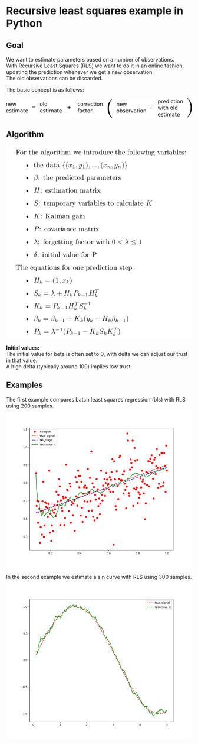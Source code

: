 # Recursive least squares example in Python

## Goal
We want to estimate parameters based on a number
of observations.  
With Recursive Least Squares (RLS) we want to do it
in an online fashion,  
updating the prediction whenever we get a new observation.  
The old observations can be discarded.

The basic concept is as follows:

![](./images/rls_concept.png)

## Algorithm
![](./images/equations.png)

**Initial values:**  
The initial value for beta is often set 
to 0, with delta we can adjust our trust in that value.  
A high delta (typically around 100) implies low trust. 


## Examples
The first example compares batch least squares regression (bls) 
with RLS using 200 samples.  
![](./images/rls_lin.png)


In the second example we estimate a sin curve with RLS using 300 samples.  
![](./images/rls_sin.png)
